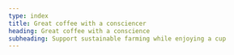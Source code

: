 ```yaml
---
type: index
title: Great coffee with a consciencer
heading: Great coffee with a conscience
subheading: Support sustainable farming while enjoying a cup
---
```


